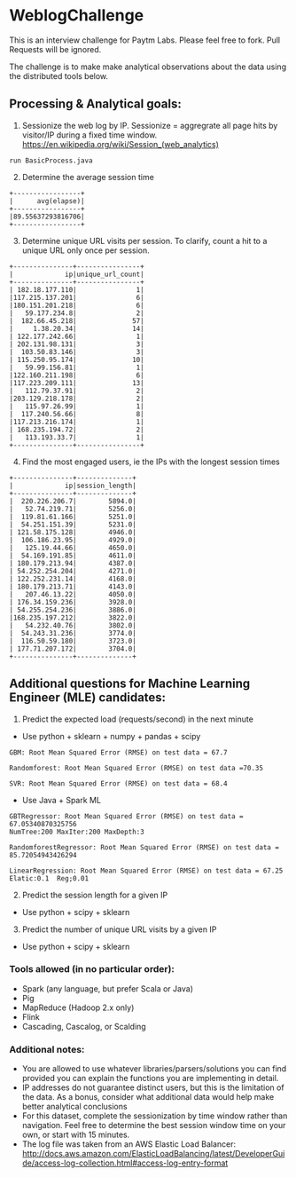 # WeblogChallenge
This is an interview challenge for Paytm Labs. Please feel free to fork. Pull Requests will be ignored.

The challenge is to make make analytical observations about the data using the distributed tools below.

## Processing & Analytical goals:

1. Sessionize the web log by IP. Sessionize = aggregrate all page hits by visitor/IP during a fixed time window.
    https://en.wikipedia.org/wiki/Session_(web_analytics)
	
```
run BasicProcess.java
```

2. Determine the average session time

```
+-----------------+
|      avg(elapse)|
+-----------------+
|89.55637293816706|
+-----------------+
```

3. Determine unique URL visits per session. To clarify, count a hit to a unique URL only once per session.

```
+---------------+----------------+
|             ip|unique_url_count|
+---------------+----------------+
| 182.18.177.110|               1|
|117.215.137.201|               6|
|180.151.201.218|               6|
|   59.177.234.8|               2|
|  182.66.45.218|              57|
|     1.38.20.34|              14|
| 122.177.242.66|               1|
| 202.131.98.131|               3|
|  103.50.83.146|               3|
| 115.250.95.174|              10|
|   59.99.156.81|               1|
|122.160.211.198|               6|
|117.223.209.111|              13|
|   112.79.37.91|               2|
|203.129.218.178|               2|
|   115.97.26.99|               1|
|  117.240.56.66|               8|
|117.213.216.174|               1|
| 168.235.194.72|               2|
|   113.193.33.7|               1|
+---------------+----------------+
```

4. Find the most engaged users, ie the IPs with the longest session times

```
+---------------+--------------+
|             ip|session_length|
+---------------+--------------+
|  220.226.206.7|        5894.0|
|   52.74.219.71|        5256.0|
|  119.81.61.166|        5251.0|
|  54.251.151.39|        5231.0|
| 121.58.175.128|        4946.0|
|  106.186.23.95|        4929.0|
|   125.19.44.66|        4650.0|
|  54.169.191.85|        4611.0|
| 180.179.213.94|        4387.0|
| 54.252.254.204|        4271.0|
| 122.252.231.14|        4168.0|
| 180.179.213.71|        4143.0|
|   207.46.13.22|        4050.0|
| 176.34.159.236|        3928.0|
| 54.255.254.236|        3886.0|
|168.235.197.212|        3822.0|
|   54.232.40.76|        3802.0|
|  54.243.31.236|        3774.0|
|  116.50.59.180|        3723.0|
| 177.71.207.172|        3704.0|
+---------------+--------------+
```

## Additional questions for Machine Learning Engineer (MLE) candidates:
1. Predict the expected load (requests/second) in the next minute

- Use python + sklearn + numpy + pandas + scipy
```
GBM: Root Mean Squared Error (RMSE) on test data = 67.7

Randomforest: Root Mean Squared Error (RMSE) on test data =70.35

SVR: Root Mean Squared Error (RMSE) on test data = 68.4
```

- Use Java + Spark ML

```
GBTRegressor: Root Mean Squared Error (RMSE) on test data = 67.05340870325756
NumTree:200	MaxIter:200	MaxDepth:3

RandomforestRegressor: Root Mean Squared Error (RMSE) on test data = 85.72054943426294

LinearRegression: Root Mean Squared Error (RMSE) on test data = 67.25
Elatic:0.1	Reg;0.01
```

2. Predict the session length for a given IP

- Use python + scipy + sklearn

3. Predict the number of unique URL visits by a given IP

- Use python + scipy + sklearn


### Tools allowed (in no particular order):
- Spark (any language, but prefer Scala or Java)
- Pig
- MapReduce (Hadoop 2.x only)
- Flink
- Cascading, Cascalog, or Scalding


### Additional notes:
- You are allowed to use whatever libraries/parsers/solutions you can find provided you can explain the functions you are implementing in detail.
- IP addresses do not guarantee distinct users, but this is the limitation of the data. As a bonus, consider what additional data would help make better analytical conclusions
- For this dataset, complete the sessionization by time window rather than navigation. Feel free to determine the best session window time on your own, or start with 15 minutes.
- The log file was taken from an AWS Elastic Load Balancer:
http://docs.aws.amazon.com/ElasticLoadBalancing/latest/DeveloperGuide/access-log-collection.html#access-log-entry-format


